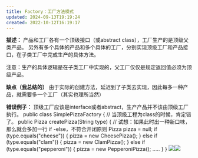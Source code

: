 ```yaml
---
title: Factory：工厂方法模式
updated: 2024-09-13T19:19:24
created: 2022-10-12T16:19:17
---
```


**描述：**
产品和工厂各有一个顶级接口（或abstract class），工厂生产的是顶级父类产品。
另外有多个具体的产品和多个具体的工厂，分别实现顶级工厂和产品接口，在子类工厂中完成生产的具体方法。

注意：生产的具体逻辑是在子类工厂中实现的，父工厂仅仅是规定返回值必须为顶级产品。

**缺点（我总结的）**
由于实际的创建方法，延迟到了子类去实现，因此每多一种产品，就需要多一个工厂（其实也理所当然）

**错误例子：**
顶级工厂应该是interface或者abstract，生产产品并不该由顶级工厂执行。
public class SimplePizzaFactory { // 当顶级工程为class的时候，肯定错了。
public Pizza createPizza(String type) { // 试想：如果此时出一种新口味，那么就会多加一行 if -else，不符合开闭原则
Pizza pizza = null;
if (type.equals("cheese")) {
pizza = new CheesePizza();
} else if (type.equals("clam")) {
pizza = new ClamPizza();
} else if (type.equals("pepperoni")) {
pizza = new PepperoniPizza();
…..
}
}
![](C:\Users\82609\AppData\Local\Temp\Java\pandoc/media/image1.png)![](C:\Users\82609\AppData\Local\Temp\Java\pandoc/media/image2.png)
